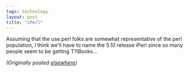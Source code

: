 ```yaml
---
tags: technology
layout: post
title: "iPerl"
---
```




Assuming that the use.perl folks are somewhat representative of the perl population, I think we'll have to name the 5.10 release iPerl since so many people seem to be getting T?iBooks...


<p><em>(Originally posted <a href="http://use.perl.org/~lachoy/journal/6849">elsewhere</a>)</em></p>


